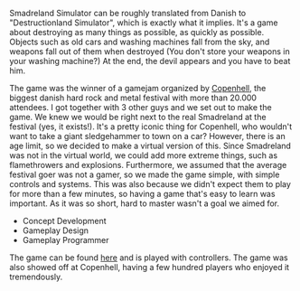 Smadreland Simulator can be roughly translated from Danish to "Destructionland Simulator",
which is exactly what it implies. It's a game about destroying as many things as possible,
as quickly as possible. Objects such as old cars and washing machines fall from the sky, and
weapons fall out of them when destroyed (You don't store your weapons in your washing
machine?) At the end, the devil appears and you have to beat him.

The game was the winner of a gamejam organized by [Copenhell](https://www.copenhell.dk/), the biggest danish hard rock and metal festival</a> with more than 20.000
attendees. I got together with 3 other guys and we set out to make the game. We knew we
would be right next to the real Smadreland at the festival (yes, it exists!). It's a pretty
iconic thing for Copenhell, who wouldn't want to take a giant sledgehammer to town on a car?
However, there
is an age limit, so we decided to make a virtual version of this. Since Smadreland was not
in the virtual world, we could add more extreme things, such as flamethrowers and
explosions. Furthermore, we assumed that the average festival goer was not a gamer, so we
made the game simple, with simple controls and systems. This was also because we didn't
expect them to play for more than a few minutes, so having a game that's easy to learn was
important. As it was so short, hard to master wasn't a goal we aimed for.

* Concept Development
* Gameplay Design
* Gameplay Programmer

The game can be found [here](https://onkelerik.itch.io/smadreland-simulator-2018) and is
played with controllers. The game was also showed off at Copenhell, having a few hundred players who
enjoyed it tremendously.